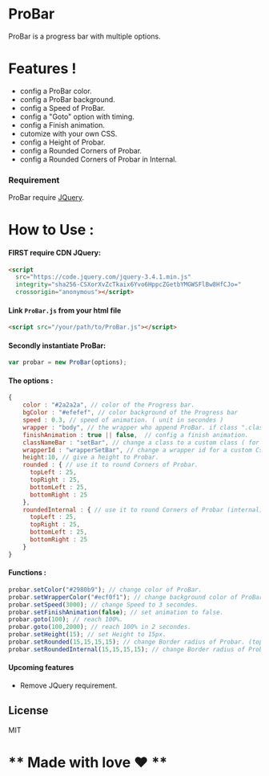 # ProBar

ProBar is a progress bar with multiple options.

# Features !

  - config a ProBar color.
  - config a ProBar background.
  - config a Speed of ProBar.
  - config a "Goto" option with timing.
  - config a Finish animation.
  - cutomize with your own CSS.
  - config a Height of Probar.
  - config a Rounded Corners of Probar. 
  - config a Rounded Corners of Probar in Internal. 

### Requirement

ProBar require [JQuery](https://code.jquery.com/).

# How to Use :

#### FIRST require CDN JQuery:

```html
<script
  src="https://code.jquery.com/jquery-3.4.1.min.js"
  integrity="sha256-CSXorXvZcTkaix6Yvo6HppcZGetbYMGWSFlBw8HfCJo="
  crossorigin="anonymous"></script>
```

#### Link `ProBar.js` from your html file
```html
<script src="/your/path/to/ProBar.js"></script>
```

#### Secondly instantiate ProBar:

```js
var probar = new ProBar(options);
```

#### The options :

```js
{
    color : "#2a2a2a", // color of the Progress bar. 
    bgColor : "#efefef", // color background of the Progress bar
    speed : 0.3, // speed of animation. ( unit in secondes )
    wrapper : "body", // the wrapper who append ProBar. if class ".class" ,if id "#id" 
    finishAnimation : true || false,  // config a finish animation. 
    classNameBar : "setBar", // change a class to a custom class ( for Css ).
    wrapperId : "wrapperSetBar", // change a wrapper id for a custom Css.
    height:10, // give a height to Probar.
    rounded : { // use it to round Corners of Probar.
      topLeft : 25,
      topRight : 25,
      bottomLeft : 25,
      bottomRight : 25 
    },
    roundedInternal : { // use it to round Corners of Probar (internal).
      topLeft : 25,
      topRight : 25,
      bottomLeft : 25,
      bottomRight : 25 
    }
}
```

#### Functions :

```js
probar.setColor("#2980b9"); // change color of ProBar.
probar.setWrapperColor("#ecf0f1"); // change background color of ProBar.
probar.setSpeed(3000); // change Speed to 3 secondes.
probar.setFinishAnimation(false); // set animation to false.
probar.goto(100); // reach 100%.
probar.goto(100,2000); // reach 100% in 2 secondes.
probar.setHeight(15); // set Height to 15px.
probar.setRounded(15,15,15,15); // change Border radius of Probar. (topLeft, topRight, bottomLeft, bottomRight);
probar.setRoundedInternal(15,15,15,15); // change Border radius of Probar (Internal). (topLeft, topRight, bottomLeft, bottomRight);
```

#### Upcoming features 

 - Remove JQuery requirement.

License
----

MIT

# ** Made with love ❤ **

[jQuery]: <https://jquery.com>
